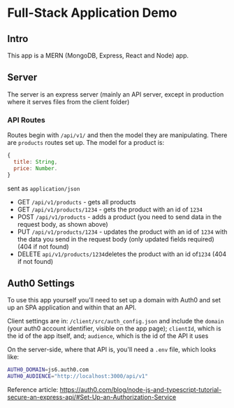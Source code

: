 # Full-Stack Application Demo

## Intro

This app is a MERN (MongoDB, Express, React and Node) app.

## Server

The server is an express server (mainly an API server, except in production where it serves files from the client folder)

### API Routes

Routes begin with `/api/v1/` and then the model they are manipulating. There are `products` routes set up. The model for a product is:

```javascript
{
  title: String,
  price: Number.
}
```

sent as `application/json`

* GET `/api/v1/products` - gets all products
* GET `/api/v1/products/1234` - gets the product with an id of `1234`
* POST `/api/v1/products` - adds a product (you need to send data in the request body, as shown above)
* PUT `/api/v1/products/1234` - updates the product with an id of `1234` with the data you send in the request body (only updated fields required) (404 if not found)
* DELETE `api/v1/products/1234`deletes the product with an id of`1234` (404 if not found)

## Auth0 Settings

To use this app yourself you'll need to set up a domain with Auth0 and set up an SPA application and within that an API.

Client settings are in: `/client/src/auth_config.json` and include the `domain` (your auth0 account identifier, visible on the app page); `clientId`, which is the id of the app itself, and; `audience`, which is the id of the API it uses

On the server-side, where that API is, you'll need a `.env` file, which looks like:

```bash
AUTH0_DOMAIN=js6.auth0.com
AUTH0_AUDIENCE="http://localhost:3000/api/v1"
```

Reference article: <https://auth0.com/blog/node-js-and-typescript-tutorial-secure-an-express-api/#Set-Up-an-Authorization-Service>
